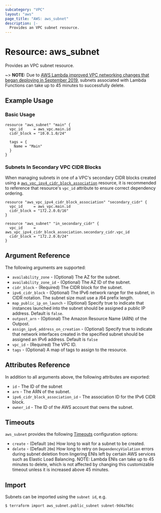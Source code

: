 ```yaml
---
subcategory: "VPC"
layout: "aws"
page_title: "AWS: aws_subnet"
description: |-
  Provides an VPC subnet resource.
---
```


# Resource: aws_subnet

Provides an VPC subnet resource.

~> **NOTE:** Due to [AWS Lambda improved VPC networking changes that began deploying in September 2019](https://aws.amazon.com/blogs/compute/announcing-improved-vpc-networking-for-aws-lambda-functions/), subnets associated with Lambda Functions can take up to 45 minutes to successfully delete.

## Example Usage

### Basic Usage

```hcl
resource "aws_subnet" "main" {
  vpc_id     = aws_vpc.main.id
  cidr_block = "10.0.1.0/24"

  tags = {
    Name = "Main"
  }
}
```

### Subnets In Secondary VPC CIDR Blocks

When managing subnets in one of a VPC's secondary CIDR blocks created using a [`aws_vpc_ipv4_cidr_block_association`](vpc_ipv4_cidr_block_association.html)
resource, it is recommended to reference that resource's `vpc_id` attribute to ensure correct dependency ordering.

```hcl
resource "aws_vpc_ipv4_cidr_block_association" "secondary_cidr" {
  vpc_id     = aws_vpc.main.id
  cidr_block = "172.2.0.0/16"
}

resource "aws_subnet" "in_secondary_cidr" {
  vpc_id     = aws_vpc_ipv4_cidr_block_association.secondary_cidr.vpc_id
  cidr_block = "172.2.0.0/24"
}
```

## Argument Reference

The following arguments are supported:

* `availability_zone` - (Optional) The AZ for the subnet.
* `availability_zone_id` - (Optional) The AZ ID of the subnet.
* `cidr_block` - (Required) The CIDR block for the subnet.
* `ipv6_cidr_block` - (Optional) The IPv6 network range for the subnet,
    in CIDR notation. The subnet size must use a /64 prefix length.
* `map_public_ip_on_launch` -  (Optional) Specify true to indicate
    that instances launched into the subnet should be assigned
    a public IP address. Default is `false`.
* `outpost_arn` - (Optional) The Amazon Resource Name (ARN) of the Outpost.
* `assign_ipv6_address_on_creation` - (Optional) Specify true to indicate
    that network interfaces created in the specified subnet should be
    assigned an IPv6 address. Default is `false`
* `vpc_id` - (Required) The VPC ID.
* `tags` - (Optional) A map of tags to assign to the resource.

## Attributes Reference

In addition to all arguments above, the following attributes are exported:

* `id` - The ID of the subnet
* `arn` - The ARN of the subnet.
* `ipv6_cidr_block_association_id` - The association ID for the IPv6 CIDR block.
* `owner_id` - The ID of the AWS account that owns the subnet.

## Timeouts

`aws_subnet` provides the following [Timeouts](/docs/configuration/resources.html#timeouts)
configuration options:

- `create` - (Default `10m`) How long to wait for a subnet to be created.
- `delete` - (Default `20m`) How long to retry on `DependencyViolation` errors during subnet deletion from lingering ENIs left by certain AWS services such as Elastic Load Balancing. NOTE: Lambda ENIs can take up to 45 minutes to delete, which is not affected by changing this customizable timeout unless it is increased above 45 minutes.

## Import

Subnets can be imported using the `subnet id`, e.g.

```
$ terraform import aws_subnet.public_subnet subnet-9d4a7b6c
```
